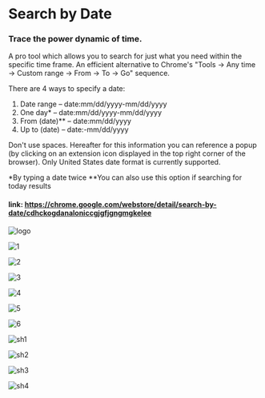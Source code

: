 # Search by Date

### Trace the power dynamic of time.

A pro tool which allows you to search for just what you need within the specific time frame. An efficient alternative to Chrome's "Tools -> Any time -> Custom range -> From -> To -> Go" sequence.

There are 4 ways to specify a date:

1. Date range – date:mm/dd/yyyy-mm/dd/yyyy
2. One day* – date:mm/dd/yyyy-mm/dd/yyyy
3. From (date)** – date:mm/dd/yyyy
4. Up to (date) – date:-mm/dd/yyyy

Don't use spaces. Hereafter for this information you can reference a popup (by clicking on an extension icon displayed in the top right corner of the browser). Only United States date format is currently supported.

*By typing a date twice
**You can also use this option if searching for today results

#### link: https://chrome.google.com/webstore/detail/search-by-date/cdhckogdanaloniccgjgfjgngmgkelee

![logo](https://user-images.githubusercontent.com/53351370/62819134-918e0d00-bb59-11e9-95d1-1dc17891677e.png)

![1](https://user-images.githubusercontent.com/53351370/62665308-766ba380-b987-11e9-99f1-a410ac0c4b42.png)

![2](https://user-images.githubusercontent.com/53351370/62665309-766ba380-b987-11e9-9c8f-641a58b7c408.png)

![3](https://user-images.githubusercontent.com/53351370/62665310-766ba380-b987-11e9-8ff0-0aff25224e95.png)

![4](https://user-images.githubusercontent.com/53351370/62665311-77043a00-b987-11e9-95bd-1f2ce67a203d.png)

![5](https://user-images.githubusercontent.com/53351370/62665312-77043a00-b987-11e9-92fa-8cbd20a0088c.png)

![6](https://user-images.githubusercontent.com/53351370/62665313-77043a00-b987-11e9-9919-05e28ad94db1.png)

![sh1](https://user-images.githubusercontent.com/53351370/62665314-77043a00-b987-11e9-85a6-732c0eec55a5.png)

![sh2](https://user-images.githubusercontent.com/53351370/62665315-77043a00-b987-11e9-81fa-06246798bd61.png)

![sh3](https://user-images.githubusercontent.com/53351370/62665316-779cd080-b987-11e9-84a8-971f7e2b2a87.png)

![sh4](https://user-images.githubusercontent.com/53351370/62665317-779cd080-b987-11e9-9e18-073e389110f1.png)

